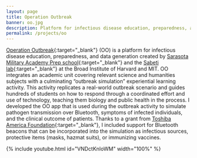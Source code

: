 ```yaml
---
layout: page
title: Operation Outbreak
banner: oo.jpg
description: Platform for infectious disease education, preparedness, and data generation
permalink: /projects/oo
---
```


[Operation Outbreak](https://operationoutbreak.org){:target="_blank"} (OO) is a platform for infectious disease education, preparedness, and data generation created by [Sarasota Military Academy Prep school](https://www.sarasotamilitaryacademy.org/academics/sma-prep){:target="_blank"} and the [Sabeti lab](https://www.sabetilab.org/){:target="_blank"} at the Broad Institute of Harvard and MIT. OO integrates an academic unit covering relevant science and humanities subjects with a culminating “outbreak simulation” experiential learning activity. This activity replicates a real-world outbreak scenario and guides hundreds of students on how to respond through a coordinated effort and use of technology, teaching them biology and public health in the process. I developed the OO app that is used during the outbreak activity to simulate pathogen transmission over Bluetooth, symptoms of infected individuals, and the clinical outcome of patients. Thanks to a grant from [Toshiba America Foundation](https://www.toshiba.com/taf/){:target="_blank"}, I included support for Bluetooth beacons that can be incorporated into the simulation as infectious sources, protective items (masks, hazmat suits), or immunizing vaccines.


{% include youtube.html id="VNDctKnIoWM"  width="100%" %}

